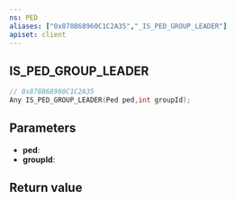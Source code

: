 ```yaml
---
ns: PED
aliases: ["0x878B68960C1C2A35","_IS_PED_GROUP_LEADER"]
apiset: client
---
```

## IS_PED_GROUP_LEADER

```c
// 0x878B68960C1C2A35
Any IS_PED_GROUP_LEADER(Ped ped,int groupId);
```


## Parameters
* **ped**:
* **groupId**:

## Return value


